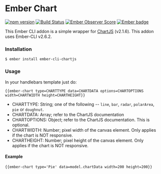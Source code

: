 # Ember Chart
[![npm version](https://badge.fury.io/js/ember-cli-chartjs.svg)](https://badge.fury.io/js/ember-cli-chartjs)
[![Build Status](https://travis-ci.org/busybusy/ember-cli-chartjs.svg?branch=master)](https://travis-ci.org/busybusy/ember-cli-chartjs)
[![Ember Observer Score](https://emberobserver.com/badges/ember-cli-chartjs.svg)](https://emberobserver.com/addons/ember-cli-chartjs)
[![Ember badge][ember-badge]][embadge]

This Ember CLI addon is a simple wrapper for [ChartJS](http://www.chartjs.org/) (v2.1.6). This addon uses Ember-CLI v2.6.2.

### Installation

```
$ ember install ember-cli-chartjs
```

### Usage

In your handlebars template just do:

```
{{ember-chart type=CHARTTYPE data=CHARTDATA options=CHARTOPTIONS width=CHARTWIDTH height=CHARTHEIGHT}}
```

* CHARTTYPE: String; one of the following -- `line`, `bar`, `radar`, `polarArea`, `pie` or `doughnut`.
* CHARTDATA: Array; refer to the ChartJS documentation
* CHARTOPTIONS: Object; refer to the ChartJS documentation. This is optional.
* CHARTWIDTH: Number; pixel width of the canvas element. Only applies if the chart is NOT responsive.
* CHARTHEIGHT: Number; pixel height of the canvas element. Only applies if the chart is NOT responsive.

#### Example

```
{{ember-chart type='Pie' data=model.chartData width=200 height=200}}
```

[embadge]: http://embadge.io/
[ember-badge]: http://embadge.io/v1/badge.svg?start=2.6.0
